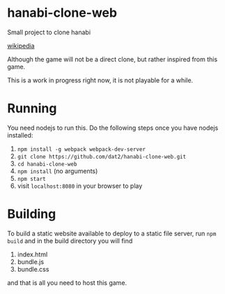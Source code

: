 # hanabi-clone-web
Small project to clone hanabi

[wikipedia](https://en.wikipedia.org/wiki/Hanabi_(card_game))

Although the game will not be a direct clone, but rather inspired from this game.

This is a work in progress right now, it is not playable for a while.

# Running
You need nodejs to run this. Do the following steps once you have nodejs installed:

1. `npm install -g webpack webpack-dev-server`
2. `git clone https://github.com/dat2/hanabi-clone-web.git`
3. `cd hanabi-clone-web`
4. `npm install` (no arguments)
5. `npm start`
6.  visit `localhost:8080` in your browser to play

# Building
To build a static website available to deploy to a static file server, run `npm build` and in the build directory you will find

1. index.html
2. bundle.js
3. bundle.css

and that is all you need to host this game.

